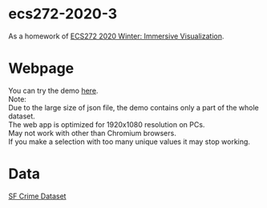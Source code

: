 # ecs272-2020-3

As a homework of [ECS272 2020 Winter: Immersive Visualization](https://github.com/ucdavis/ECS272-Winter2020).

# Webpage

You can try the demo [here](https://keita-makino.github.io/ecs272-2020-3).  
Note:  
Due to the large size of json file, the demo contains only a part of the whole dataset.  
The web app is optimized for 1920x1080 resolution on PCs.  
May not work with other than Chromium browsers.  
If you make a selection with too many unique values it may stop working.

# Data

[SF Crime Dataset](https://www.kaggle.com/roshansharma/sanfranciso-crime-dataset)
